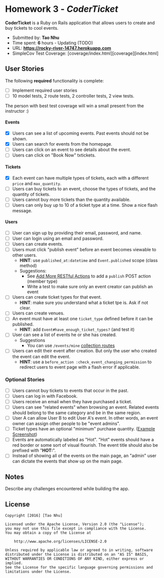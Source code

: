 # Homework 3 - *CoderTicket*

**CoderTicket** is a Ruby on Rails application that allows users to create and buy tickets to cool events.

- Submitted by: **Tao Nhu**
- Time spent: **6** hours - Updating (TODO)
- URL: **https://rocky-river-14747.herokuapp.com**
- SimpleCov Test Coverage: [coverage/index.html][coverage][index.html]

## User Stories

The following **required** functionality is complete:

* [ ] Implement required user stories
* [ ] 10 model tests, 2 route tests, 2 controller tests, 2 view tests.

The person with best test coverage will win a small present from the instructor :)

#### Events

* [x] Users can see a list of upcoming events. Past events should not be shown.
* [x] Users can search for events from the homepage.
* [ ] Users can click on an event to see details about the event.
* [ ] Users can click on "Book Now" txtickets.

#### Tickets

* [x] Each event can have multiple types of tickets, each with a different `price` and `max_quantity`.
* [ ] Users can buy tickets to an event, choose the types of tickets, and the quantity of tickets.
* [ ] Users cannot buy more tickets than the quantity available.
* [ ] Users can only buy up to 10 of a ticket type at a time. Show a nice flash message.

#### Users

* [ ] User can sign up by providing their email, password, and name.
* [ ] User can login using an email and password.
* [ ] Users can create events.
* [ ] Users must click "publish event" before an event becomes viewable to other users.
    * **HINT**: use `published_at:datetime` and `Event.published` scope (class method)
    * Suggestions:
        * See [Add More RESTful Actions](http://guides.rubyonrails.org/routing.html#adding-more-restful-actions) to add a `publish` POST action (member type)
        * Write a test to make sure only an event creator can publish an event
* [ ] Users can create ticket types for that event.
    * **HINT**: make sure you understand what a ticket tpe is. Ask if not clear.
* [ ] Users can create venues.
* [ ] An event must have at least one `ticket_type` defined before it can be published.
    * **HINT**: add `Event#have_enough_ticket_types?` (and test it)
* [ ] User can see a list of events he or she has created.
    * Suggestions
        * You can use `/events/mine` [collection routes](http://guides.rubyonrails.org/routing.html#adding-more-restful-actions)
* [ ] Users can edit their event after creation. But only the user who created the event can edit the event.
    * **HINT**: use a `before_action :check_event_changing_permission` to redirect users to event page with a flash error if applicable.

### Optional Stories

* [ ] Users cannot buy tickets to events that occur in the past.
* [ ] Users can log in with Facebook.
* [ ] Users receive an email when they have purchased a ticket.
* [ ] Users can see "related events" when browsing an event. Related events should belong to the same category and be in the same region.
* [ ] User A can allow User B to edit User A's event. In other words, an event owner can assign other people to be "event admins".
* [ ] Ticket types have an optional "minimum" purchase quantity. ([Example Screenshot](http://i.imgur.com/DOYtAR0.png))
* [ ] Events are automatically labeled as "Hot". "Hot" events should have a red border or some sort of visual flourish. The event title should also be prefixed with "**HOT:**".
* [ ] Instead of showing all of the events on the main page, an "admin" user can dictate the events that show up on the main page.

## Notes

Describe any challenges encountered while building the app.

## License

    Copyright [2016] [Tao Nhu]

    Licensed under the Apache License, Version 2.0 (the "License");
    you may not use this file except in compliance with the License.
    You may obtain a copy of the License at

        http://www.apache.org/licenses/LICENSE-2.0

    Unless required by applicable law or agreed to in writing, software
    distributed under the License is distributed on an "AS IS" BASIS,
    WITHOUT WARRANTIES OR CONDITIONS OF ANY KIND, either express or implied.
    See the License for the specific language governing permissions and
    limitations under the License.
